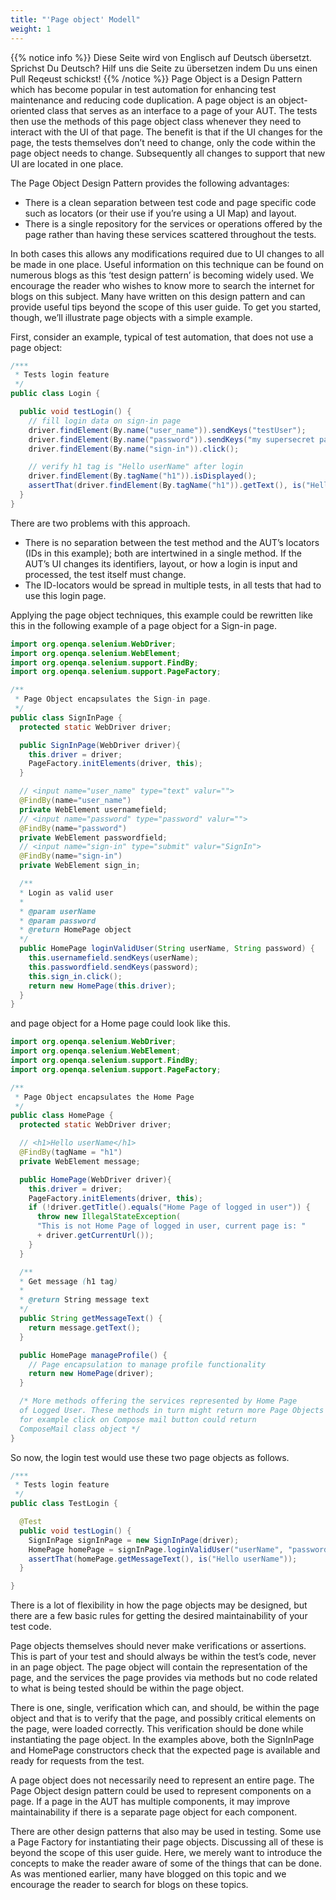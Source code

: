 ```yaml
---
title: "'Page object' Modell"
weight: 1
---
```


{{% notice info %}}
<i class="fas fa-language"></i> Diese Seite wird von Englisch 
auf Deutsch übersetzt. Sprichst Du Deutsch? Hilf uns die Seite 
zu übersetzen indem Du uns einen Pull Reqeust schickst!
 {{% /notice %}}
Page Object is a Design Pattern which has become popular in test automation for
enhancing test maintenance and reducing code duplication. A page object is an
object-oriented class that serves as an interface to a page of your AUT. The
tests then use the methods of this page object class whenever they need to
interact with the UI of that page. The benefit is that if the UI changes for
the page, the tests themselves don’t need to change, only the code within the
page object needs to change. Subsequently all changes to support that new UI
are located in one place.

The Page Object Design Pattern provides the following advantages:

* There is a clean separation between test code and page specific code such as
  locators (or their use if you’re using a UI Map) and layout.
* There is a single repository for the services or operations offered by the page
  rather than having these services scattered throughout the tests.

In both cases this allows any modifications required due to UI changes to all
be made in one place. Useful information on this technique can be found on
numerous blogs as this ‘test design pattern’ is becoming widely used. We
encourage the reader who wishes to know more to search the internet for blogs
on this subject. Many have written on this design pattern and can provide
useful tips beyond the scope of this user guide. To get you started, though,
we’ll illustrate page objects with a simple example.

First, consider an example, typical of test automation, that does not use a
page object:

```java
/***
 * Tests login feature
 */
public class Login {

  public void testLogin() {
    // fill login data on sign-in page
    driver.findElement(By.name("user_name")).sendKeys("testUser");
    driver.findElement(By.name("password")).sendKeys("my supersecret password");
    driver.findElement(By.name("sign-in")).click();

    // verify h1 tag is "Hello userName" after login
    driver.findElement(By.tagName("h1")).isDisplayed();
    assertThat(driver.findElement(By.tagName("h1")).getText(), is("Hello userName"));
  }
}
```

There are two problems with this approach.

* There is no separation between the test method and the AUT’s locators (IDs in 
this example); both are intertwined in a single method. If the AUT’s UI changes 
its identifiers, layout, or how a login is input and processed, the test itself 
must change.
* The ID-locators would be spread in multiple tests, in all tests that had to 
use this login page.

Applying the page object techniques, this example could be rewritten like this
in the following example of a page object for a Sign-in page.

```java
import org.openqa.selenium.WebDriver;
import org.openqa.selenium.WebElement;
import org.openqa.selenium.support.FindBy;
import org.openqa.selenium.support.PageFactory;

/**
 * Page Object encapsulates the Sign-in page.
 */
public class SignInPage {
  protected static WebDriver driver;

  public SignInPage(WebDriver driver){
    this.driver = driver;
    PageFactory.initElements(driver, this);
  }

  // <input name="user_name" type="text" valur="">
  @FindBy(name="user_name")
  private WebElement usernamefield;
  // <input name="password" type="password" valur="">
  @FindBy(name="password")
  private WebElement passwordfield;
  // <input name="sign-in" type="submit" valur="SignIn">
  @FindBy(name="sign-in")
  private WebElement sign_in;

  /**
  * Login as valid user
  *
  * @param userName
  * @param password
  * @return HomePage object
  */
  public HomePage loginValidUser(String userName, String password) {
    this.usernamefield.sendKeys(userName);
    this.passwordfield.sendKeys(password);
    this.sign_in.click();
    return new HomePage(this.driver);
  }
}
```

and page object for a Home page could look like this.

```java
import org.openqa.selenium.WebDriver;
import org.openqa.selenium.WebElement;
import org.openqa.selenium.support.FindBy;
import org.openqa.selenium.support.PageFactory;

/**
 * Page Object encapsulates the Home Page
 */
public class HomePage {
  protected static WebDriver driver;

  // <h1>Hello userName</h1>
  @FindBy(tagName = "h1")
  private WebElement message;

  public HomePage(WebDriver driver){
    this.driver = driver;
    PageFactory.initElements(driver, this);
    if (!driver.getTitle().equals("Home Page of logged in user")) {
      throw new IllegalStateException(
      "This is not Home Page of logged in user, current page is: "
      + driver.getCurrentUrl());
    }
  }

  /**
  * Get message (h1 tag)
  *
  * @return String message text
  */
  public String getMessageText() {
    return message.getText();
  }

  public HomePage manageProfile() {
    // Page encapsulation to manage profile functionality
    return new HomePage(driver);
  }

  /* More methods offering the services represented by Home Page
  of Logged User. These methods in turn might return more Page Objects
  for example click on Compose mail button could return 
  ComposeMail class object */
}
```

So now, the login test would use these two page objects as follows.

```java
/***
 * Tests login feature
 */
public class TestLogin {

  @Test
  public void testLogin() {
    SignInPage signInPage = new SignInPage(driver);
    HomePage homePage = signInPage.loginValidUser("userName", "password");
    assertThat(homePage.getMessageText(), is("Hello userName"));
  }

}
```

There is a lot of flexibility in how the page objects may be designed, but
there are a few basic rules for getting the desired maintainability of your
test code.

Page objects themselves should never make verifications or assertions. This is
part of your test and should always be within the test’s code, never in an page
object. The page object will contain the representation of the page, and the
services the page provides via methods but no code related to what is being
tested should be within the page object.

There is one, single, verification which can, and should, be within the page
object and that is to verify that the page, and possibly critical elements on
the page, were loaded correctly. This verification should be done while
instantiating the page object. In the examples above, both the SignInPage and
HomePage constructors check that the expected page is available and ready for
requests from the test.

A page object does not necessarily need to represent an entire page. The Page
Object design pattern could be used to represent components on a page. If a
page in the AUT has multiple components, it may improve maintainability if
there is a separate page object for each component.

There are other design patterns that also may be used in testing. Some use a
Page Factory for instantiating their page objects. Discussing all of these is
beyond the scope of this user guide. Here, we merely want to introduce the
concepts to make the reader aware of some of the things that can be done. As
was mentioned earlier, many have blogged on this topic and we encourage the
reader to search for blogs on these topics.
